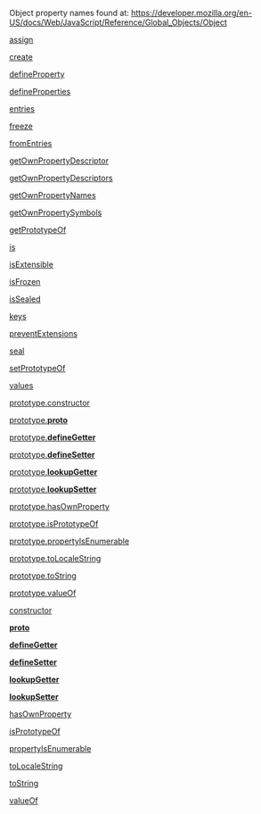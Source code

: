 Object property names found at: https://developer.mozilla.org/en-US/docs/Web/JavaScript/Reference/Global_Objects/Object

[assign]()

[create]()

[defineProperty]()

[defineProperties]()

[entries]()

[freeze]()

[fromEntries]()

[getOwnPropertyDescriptor]()

[getOwnPropertyDescriptors]()

[getOwnPropertyNames]()

[getOwnPropertySymbols]()

[getPrototypeOf]()

[is]()

[isExtensible]()

[isFrozen]()

[isSealed]()

[keys]()

[preventExtensions]()

[seal]()

[setPrototypeOf]()

[values]()

[prototype.constructor]()

[prototype.__proto__]()

[prototype.__defineGetter__]()

[prototype.__defineSetter__]()

[prototype.__lookupGetter__]()

[prototype.__lookupSetter__]()

[prototype.hasOwnProperty]()

[prototype.isPrototypeOf]()

[prototype.propertyIsEnumerable]()

[prototype.toLocaleString]()

[prototype.toString]()

[prototype.valueOf]()

[constructor]()

[__proto__]()

[__defineGetter__]()

[__defineSetter__]()

[__lookupGetter__]()

[__lookupSetter__]()

[hasOwnProperty]()

[isPrototypeOf]()

[propertyIsEnumerable]()

[toLocaleString]()

[toString]()

[valueOf]()

